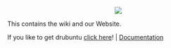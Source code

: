 <p align="center">
<img src="http://drubuntu.github.io/drubuntu/images/logo-text.png" />
</p>

This contains the wiki and our Website.

If you like to get drubuntu [click here](https://github.com/drubuntu/installation/blob/master/README.md)! | [Documentation](https://github.com/drubuntu/drubuntu/wiki)
